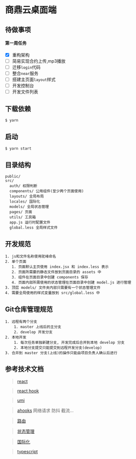 # 商鼎云桌面端

## 待做事项
#### 第一周任务
- [x] 重构架构
- [ ] 简易实现合约上传,mp3播放
- [ ] 迁移`login`代码
- [ ] 整合`near`服务
- [ ] 搭建主页面`layout`样式
- [ ] 开发控制台
- [ ] 开发文件列表

## 下载依赖
```bash
$ yarn
```
## 启动
```bash
$ yarn start
```
## 目录结构
    public/
    src/
      auth/ 权限判断
      components/ 公用组件(至少两个页面使用)
      layouts/ 全局布局
      locales/ 国际化
      models/ 全局状态管理
      pages/ 页面
      utils/ 工具箱
      app.js 运行时配置文件
      global.less 全局样式文件


## 开发规范
    1. js和文件名称使用驼峰命名
    2. 单个页面
       1. 页面默认主页使用 index.jsx 和 index.less 表示
       2. 页面所需要的静态文件放到页面目录的 assets 中
       3. 组件在页面目录中创建 components 保存
       4. 页面内部所需使用的状态管理在页面目录中创建 model.js 进行管理
    3. 顶层 models/ 文件夹内部只需要有一个状态管理文件
    4. 需要全局使用的样式变量放到 src/global.less 中

## Git仓库管理规范
    1. 远程有两个分支
        1. master 上线后的主分支
        2. develop 开发分支
    2. 本地开发
        1. 每次任务单独新建分支, 开发完成后合并到本地 develop 分支
        2. 本地分支提交只能提交到远程开发分支(develop)
    3. 合并到 master 分支(上线)的操作只能由项目负责人确认后进行

## 参考技术文档
> [react](https://zh-hans.reactjs.org/)

> [react hook](https://zh-hans.reactjs.org/docs/hooks-intro.html)

> [umi](https://umijs.org/zh-CN/)

> [ahooks](https://ahooks.js.org/zh-CN) 网络请求 防抖 截流...

> [路由](https://umijs.org/zh-CN/docs/convention-routing)

> [状态管理](https://umijs.org/zh-CN/plugins/plugin-dva)

> [国际化](https://umijs.org/zh-CN/plugins/plugin-locale)

> [typescript](https://www.tslang.cn/docs/home.html)